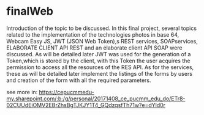 # finalWeb


Introduction of the topic to be discussed.
In this final project, several topics related to the implementation of the technologies  photos in base 64, Webcam Easy JS, JWT   (JSON Web Token),s REST services,  SOAPservices, ELABORATE CLIENT API  REST and an elaborate client API SOAP were discussed. As will be detailed later  JWT was used for the generation of a Token,which is stored by the client,  with  this Token the user  acquires the permission to access all the resources of the RES API. As for the  services, these as will be detailed    later implement the listings  of the  forms  by users and creation of the form with all the required parameters.

see more in: https://cepucmmedu-my.sharepoint.com/:b:/g/personal/20171408_ce_pucmm_edu_do/ETr8-02CUUdEiOMV2EBrZhsBgTJKJY1T4_GQdzqsfTh71w?e=dYld0r

